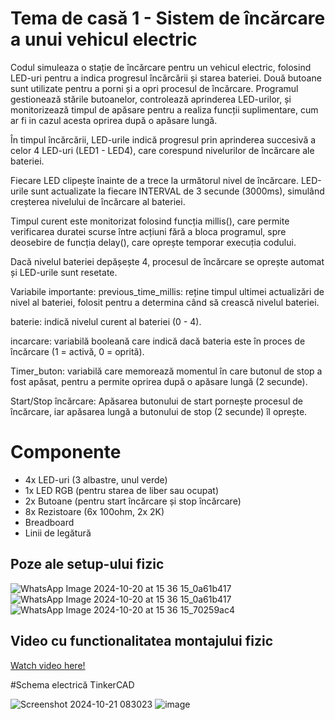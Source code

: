 # Tema de casă 1 - ⁠Sistem de încărcare a unui vehicul electric
Codul simuleaza o stație de încărcare pentru un vehicul electric, folosind LED-uri pentru a indica progresul încărcării și starea bateriei. Două butoane sunt utilizate pentru a porni și a opri procesul de încărcare. 
Programul gestionează stările butoanelor, controlează aprinderea LED-urilor, și monitorizează timpul de apăsare pentru a realiza funcții suplimentare, cum ar fi in cazul acesta oprirea după o apăsare lungă.

În timpul încărcării, LED-urile indică progresul prin aprinderea succesivă a celor 4 LED-uri (LED1 - LED4), care corespund nivelurilor de încărcare ale bateriei.

Fiecare LED clipește înainte de a trece la următorul nivel de încărcare.
LED-urile sunt actualizate la fiecare INTERVAL de 3 secunde (3000ms), simulând creșterea nivelului de încărcare al bateriei.

Timpul curent este monitorizat folosind funcția millis(), care permite verificarea duratei scurse între acțiuni fără a bloca programul, spre deosebire de funcția delay(), care oprește temporar execuția codului.

Dacă nivelul bateriei depășește 4, procesul de încărcare se oprește automat și LED-urile sunt resetate.

Variabile importante:
previous_time_millis: reține timpul ultimei actualizări de nivel al bateriei, folosit pentru a determina când să crească nivelul bateriei.

baterie: indică nivelul curent al bateriei (0 - 4).

incarcare: variabilă booleană care indică dacă bateria este în proces de încărcare (1 = activă, 0 = oprită).

Timer_buton: variabilă care memorează momentul în care butonul de stop a fost apăsat, pentru a permite oprirea după o apăsare lungă (2 secunde).

Start/Stop încărcare: Apăsarea butonului de start pornește procesul de încărcare, iar apăsarea lungă a butonului de stop (2 secunde) îl oprește.

# Componente
- 4x LED-uri (3 albastre, unul verde)
- 1x LED RGB (pentru starea de liber sau ocupat)
- 2x Butoane (pentru start încărcare și stop încărcare)
- 8x Rezistoare (6x 100ohm, 2x 2K)
- Breadboard
- Linii de legătură

## Poze ale setup-ului fizic
![WhatsApp Image 2024-10-20 at 15 36 15_0a61b417](https://github.com/user-attachments/assets/2b202bcf-111a-4e04-b851-deaa03b3da12)
![WhatsApp Image 2024-10-20 at 15 36 15_0a61b417](https://github.com/user-attachments/assets/6f8adff6-5f98-46ce-8ec7-13695cf3fbd1)
![WhatsApp Image 2024-10-20 at 15 36 15_70259ac4](https://github.com/user-attachments/assets/be0fa16e-e1dd-4a01-b788-94e85d2e72a3)

## Video cu functionalitatea montajului fizic
[Watch video here!](https://youtu.be/yDOoSeVnga8)

#Schema electrică TinkerCAD

![Screenshot 2024-10-21 083023](https://github.com/user-attachments/assets/998c2151-0ede-48b1-85a8-215128cfdd1b)
![image](https://github.com/user-attachments/assets/9c5832d8-979a-4020-84fe-70962dd759be)




